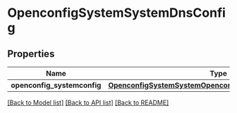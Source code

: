 # OpenconfigSystemSystemDnsConfig

## Properties
Name | Type | Description | Notes
------------ | ------------- | ------------- | -------------
**openconfig_systemconfig** | [**OpenconfigSystemSystemOpenconfigsystemsystemDnsConfig**](OpenconfigSystemSystemOpenconfigsystemsystemDnsConfig.md) |  | [optional] 

[[Back to Model list]](../README.md#documentation-for-models) [[Back to API list]](../README.md#documentation-for-api-endpoints) [[Back to README]](../README.md)


